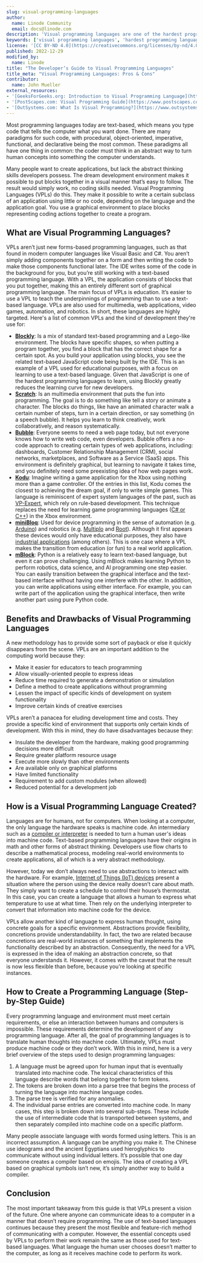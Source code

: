 ```yaml
---
slug: visual-programming-languages
author:
  name: Linode Community
  email: docs@linode.com
description: 'Visual programming languages are one of the hardest programming languages to learn. ✓ Click here for an in-depth look, including pros and cons.'
keywords: ['visual programming languages', 'hardest programming languages to learn', 'game programming languages', 'what best defines a “programming language”?', 'how to make a programming language', 'c programming language typing discipline', 'how to create a programming language', 'how is programming language created', 'most programming languages allow you to ask two or more questions in a single comparison', 'graphical programming languages']
license: '[CC BY-ND 4.0](https://creativecommons.org/licenses/by-nd/4.0)'
published: 2022-12-29
modified_by:
  name: Linode
title: "The Developer’s Guide to Visual Programming Languages"
title_meta: "Visual Programming Languages: Pros & Cons"
contributor:
  name: John Mueller
external_resources:
- '[GeeksForGeeks.org: Introduction to Visual Programming Language](https://www.geeksforgeeks.org/introduction-to-visual-programming-language/)'
- '[PostScapes.com: Visual Programming Guide](https://www.postscapes.com/iot-visual-programming-tools/)'
- '[OutSystems.com: What Is Visual Programming?](https://www.outsystems.com/glossary/what-is-visual-programming/)'
---
```


Most programming languages today are text-based, which means you type code that tells the computer what you want done. There are many paradigms for such code, with procedural, object-oriented, imperative, functional, and declarative being the most common. These paradigms all have one thing in common: the coder must think in an abstract way to turn human concepts into something the computer understands.

Many people want to create applications, but lack the abstract thinking skills developers possess. The dream development environment makes it possible to put blocks together in a visual manner that’s easy to follow. The result would simply work, no coding skills needed. Visual Programming Languages (VPLs) do this. They make it possible to write a certain subclass of an application using little or no code, depending on the language and the application goal. You use a graphical environment to place blocks representing coding actions together to create a program.

## What are Visual Programming Languages?

VPLs aren’t just new forms-based programming languages, such as that found in modern computer languages like Visual Basic and C#. You aren’t simply adding components together on a form and then writing the code to make those components functional later. The IDE writes some of the code in the background for you, but you’re still working with a text-based programming language. With a VPL, the application consists of blocks that you put together, making this an entirely different sort of graphical programming language. The main focus of VPLs is education. It’s easier to use a VPL to teach the underpinnings of programming than to use a text-based language. VPLs are also used for multimedia, web applications, video games, automation, and robotics. In short, these languages are highly targeted. Here's a list of common VPLs and the kind of development they're use for:

-   [**Blockly**](https://developers.google.com/blockly): Is a mix of standard text-based programming and a Lego-like environment. The blocks have specific shapes, so when putting a program together, you find a block that has the correct shape for a certain spot. As you build your application using blocks, you see the related text-based JavaScript code being built by the IDE. This is an example of a VPL used for educational purposes, with a focus on learning to use a text-based language. Given that JavaScript is one of the hardest programming languages to learn, using Blockly greatly reduces the learning curve for new developers.
-   [**Scratch**](https://scratch.mit.edu/): Is an multimedia environment that puts the fun into programming. The goal is to do something like tell a story or animate a character. The blocks do things, like have an animated character walk a certain number of steps, turn in a certain direction, or say something (in a speech bubble). It helps you learn to think creatively, work collaboratively, and reason systematically.
-   [**Bubble**](https://bubble.io/): Everyone seems to need a web page today, but not everyone knows how to write web code, even developers. Bubble offers a no-code approach to creating certain types of web applications, including: dashboards, Customer Relationship Management (CRM), social networks, marketplaces, and Software as a Service (SaaS) apps. This environment is definitely graphical, but learning to navigate it takes time, and you definitely need some preexisting idea of how web pages work.
-   [**Kodu**](https://www.microsoft.com/en-us/research/project/kodu/): Imagine writing a game application for the Xbox using nothing more than a game controller. Of the entries in this list, Kodu comes the closest to achieving the dream goal, if only to write simple games. This language is reminiscent of expert system languages of the past, such as [VP-Expert](http://sajie.journals.ac.za/pub/article/viewFile/442/384), which rely on rule-based development. This technique replaces the need for learning game programming languages ([C# or C++](https://learn.microsoft.com/en-us/gaming/xbox/samples)) in the Xbox environment.
-   [**miniBloq**](http://blog.minibloq.org/): Used for device programming in the sense of automation (e.g. [Arduino](https://www.arduino.cc/)) and robotics (e.g. [Multiplo](https://www.seeedstudio.com/Multiplo-Robot-Building-Kit-p-1491.html) and [Root](https://edu.irobot.com/what-we-offer/root-robot)). Although it first appears these devices would only have educational purposes, they also have [industrial applications](https://www.industrialshields.com/) (among others). This is one case where a VPL makes the transition from education (or fun) to a real world application.
-   [**mBlock**](https://mblock.makeblock.com/en-us/): Python is a relatively easy to learn text-based language, but even it can prove challenging. Using mBlock makes learning Python to perform robotics, data science, and AI programming one step easier. You can easily transition between the graphical interface and the text-based interface without having one interfere with the other. In addition, you can write applications using either interface. For example, you can write part of the application using the graphical interface, then write another part using pure Python code.

## Benefits and Drawbacks of Visual Programming Languages

A new methodology has to provide some sort of payback or else it quickly disappears from the scene. VPLs are an important addition to the computing world because they:

-   Make it easier for educators to teach programming
-   Allow visually-oriented people to express ideas
-   Reduce time required to generate a demonstration or simulation
-   Define a method to create applications without programming
-   Lessen the impact of specific kinds of development on system functionality
-   Improve certain kinds of creative exercises

VPLs aren’t a panacea for eluding development time and costs. They provide a specific kind of environment that supports only certain kinds of development. With this in mind, they do have disadvantages because they:

-   Insulate the developer from the hardware, making good programming decisions more difficult
-   Require greater platform resource usage
-   Execute more slowly than other environments
-   Are available only on graphical platforms
-   Have limited functionality
-   Requirement to add custom modules (when allowed)
-   Reduced potential for a development job

## How is a Visual Programming Language Created?

Languages are for humans, not for computers. When looking at a computer, the only language the hardware speaks is machine code. An intermediary such as a [compiler or interpreter](https://www.guru99.com/difference-compiler-vs-interpreter.html) is needed to turn a human user's ideas into machine code. Text-based programming languages have their origins in math and other forms of abstract thinking. Developers use flow charts to describe a mathematical process, modeling real-world environments to create applications, all of which is a very abstract methodology.

However, today we don’t always need to use abstractions to interact with the hardware. For example, [Internet of Things (IoT) devices](https://www.postscapes.com/iot-visual-programming-tools/) present a situation where the person using the device really doesn’t care about math. They simply want to create a schedule to control their house’s thermostat. In this case, you can create a language that allows a human to express what temperature to use at what time. Then rely on the underlying interpreter to convert that information into machine code for the device.

VPLs allow another kind of language to express human thought, using concrete goals for a specific environment. Abstractions provide flexibility, concretions provide understandability. In fact, the two are related because concretions are real-world instances of something that implements the functionality described by an abstraction. Consequently, the need for a VPL is expressed in the idea of making an abstraction concrete, so that everyone understands it. However, it comes with the caveat that the result is now less flexible than before, because you’re looking at specific instances.

## How to Create a Programming Language (Step-by-Step Guide)

Every programming language and environment must meet certain requirements, or else an interaction between humans and computers is impossible. These requirements determine the development of any programming language. After all, the goal of programming languages is to translate human thoughts into machine code. Ultimately, VPLs must produce machine code or they don’t work. With this in mind, here is a very brief overview of the steps used to design programming languages:

1.  A language must be agreed upon for human input that is eventually translated into machine code. The lexical characteristics of this language describe words that belong together to form tokens.
1.  The tokens are broken down into a parse tree that begins the process of turning the language into machine language codes.
1.  The parse tree is verified for any anomalies.
1.  The individual parse entries are converted into machine code. In many cases, this step is broken down into several sub-steps. These include the use of intermediate code that is transported between systems, and then separately compiled into machine code on a specific platform.

Many people associate language with words formed using letters. This is an incorrect assumption. A language can be anything you make it. The Chinese use ideograms and the ancient Egyptians used hieroglyphics to communicate without using individual letters. It’s possible that one day someone creates a compiler based on emojis. The idea of creating a VPL based on graphical symbols isn’t new, it’s simply another way to build a compiler.

## Conclusion

The most important takeaway from this guide is that VPLs present a vision of the future. One where anyone can communicate ideas to a computer in a manner that doesn’t require programming. The use of text-based languages continues because they present the most flexible and feature-rich method of communicating with a computer. However, the essential concepts used by VPLs to perform their work remain the same as those used for text-based languages. What language the human user chooses doesn’t matter to the computer, as long as it receives machine code to perform its work.